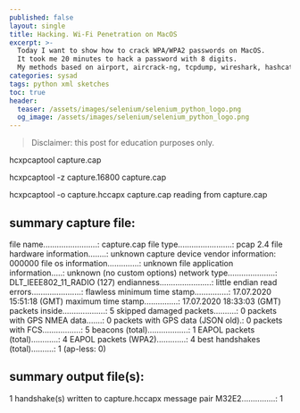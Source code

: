 ```yaml
---
published: false
layout: single
title: Hacking. Wi-Fi Penetration on MacOS
excerpt: >-
  Today I want to show how to crack WPA/WPA2 passwords on MacOS.
  It took me 20 minutes to hack a password with 8 digits.
  My methods based on airport, aircrack-ng, tcpdump, wireshark, hashcat and some other software.
categories: sysad
tags: python xml sketches
toc: true
header:
  teaser: /assets/images/selenium/selenium_python_logo.png
  og_image: /assets/images/selenium/selenium_python_logo.png
---
```


> Disclaimer: this post for education purposes only.

hcxpcaptool  capture.cap

hcxpcaptool -z capture.16800 capture.cap

hcxpcaptool -o capture.hccapx capture.cap
reading from capture.cap

summary capture file:                           
---------------------
file name........................: capture.cap
file type........................: pcap 2.4
file hardware information........: unknown
capture device vendor information: 000000
file os information..............: unknown
file application information.....: unknown (no custom options)
network type.....................: DLT_IEEE802_11_RADIO (127)
endianness.......................: little endian
read errors......................: flawless
minimum time stamp...............: 17.07.2020 15:51:18 (GMT)
maximum time stamp...............: 17.07.2020 18:33:03 (GMT)
packets inside...................: 5
skipped damaged packets..........: 0
packets with GPS NMEA data.......: 0
packets with GPS data (JSON old).: 0
packets with FCS.................: 5
beacons (total)..................: 1
EAPOL packets (total)............: 4
EAPOL packets (WPA2).............: 4
best handshakes (total)..........: 1 (ap-less: 0)

summary output file(s):
-----------------------
1 handshake(s) written to capture.hccapx
message pair M32E2...............: 1

[aircrack]: https://www.aircrack-ng.org/
[hashcat]: https://hashcat.net
[wireshark]: https://www.wireshark.org/
[hcxtools]: https://github.com/ZerBea/hcxtools
[jamwifi]: http://macheads101.com/pages/downloads/mac/JamWiFi.app.zip
